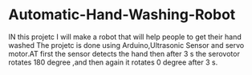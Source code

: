 # Automatic-Hand-Washing-Robot
IN this projetc I will make a robot that will help people to get their hand washed
The projetc is done using Arduino,Ultrasonic Sensor and servo motor.AT first the sensor detects the hand then after 3 s the serovotor rotates 180 degree ,and then again it rotates 0 degree after 3 s.
